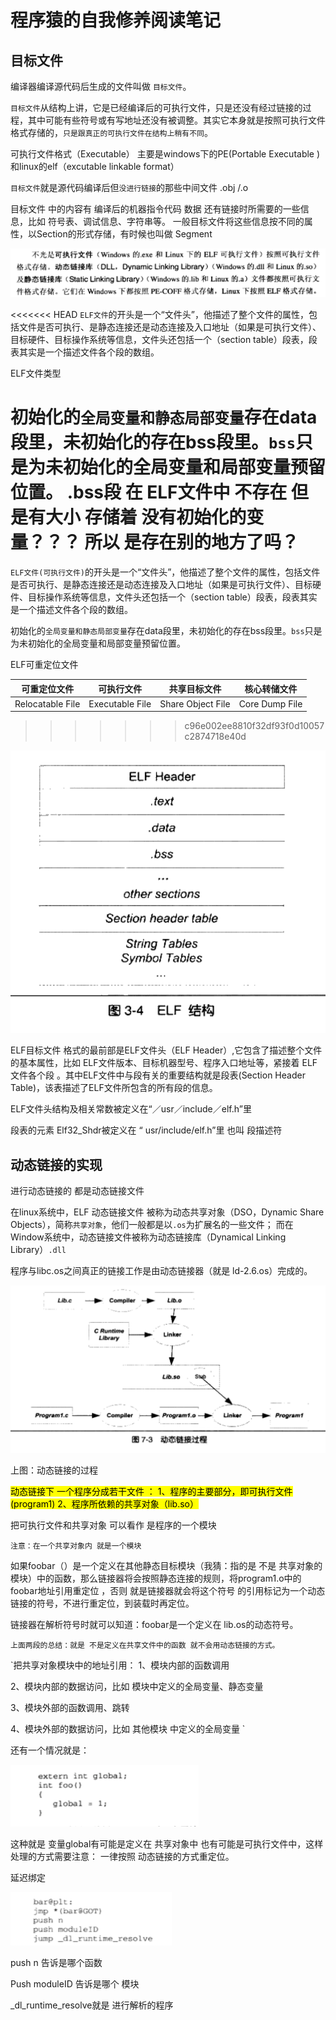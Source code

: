 程序猿的自我修养阅读笔记
=========
目标文件
-
编译器编译源代码后生成的文件叫做 `目标文件`。

`目标文件`从结构上讲，它是已经编译后的可执行文件，只是还没有经过链接的过程，其中可能有些符号或有写地址还没有被调整。其实它本身就是按照可执行文件格式存储的，`只是跟真正的可执行文件在结构上稍有不同`。

可执行文件格式（Executable） 主要是windows下的PE(Portable Executable )和linux的elf（excutable linkable format）

`目标文件`就是源代码编译后但`没进行链接`的那些中间文件 .obj /.o

目标文件 中的内容有 编译后的机器指令代码 数据 还有链接时所需要的一些信息，比如 符号表、调试信息、字符串等。
一般目标文件将这些信息按不同的属性，以Section的形式存储，有时候也叫做 Segment


![](img/1.png)

<<<<<<< HEAD
`ELF文件`的开头是一个“文件头”，他描述了整个文件的属性，包括文件是否可执行、是静态连接还是动态连接及入口地址（如果是可执行文件）、目标硬件、目标操作系统等信息，文件头还包括一个（section table）段表，段表其实是一个描述文件各个段的数组。

ELF文件类型




初始化的`全局变量和静态局部变量`存在data段里，未初始化的存在bss段里。`bss`只是为未初始化的全局变量和局部变量预留位置。
.bss段 在 ELF文件中 不存在 但是有大小 存储着 没有初始化的变量？？？ 所以 是存在别的地方了吗？
=======
`ELF文件(可执行文件)`的开头是一个“文件头”，他描述了整个文件的属性，包括文件是否可执行、是静态连接还是动态连接及入口地址（如果是可执行文件）、目标硬件、目标操作系统等信息，文件头还包括一个（section table）段表，段表其实是一个描述文件各个段的数组。

初始化的`全局变量和静态局部变量`存在data段里，未初始化的存在bss段里。`bss`只是为未初始化的全局变量和局部变量预留位置。

ELF可重定位文件

|可重定位文件|可执行文件|共享目标文件|核心转储文件
|---|---|---|---
|Relocatable File|Executable File|Share Object File|Core Dump File
>>>>>>> c96e002ee8810f32df93f0d10057c2874718e40d

![](img/2.png)

ELF目标文件 格式的最前部是ELF文件头（ELF Header）,它包含了描述整个文件的基本属性，比如 ELF文件版本、目标机器型号、程序入口地址等，紧接着 ELF文件各个段 。其中ELF文件中与段有关的重要结构就是段表(Section Header Table)，该表描述了ELF文件所包含的所有段的信息。

ELF文件头结构及相关常数被定义在“／usr／include／elf.h”里

段表的元素 Elf32_Shdr被定义在 “    usr/include/elf.h”里 也叫 段描述符


动态链接的实现
---

进行动态链接的  都是动态链接文件

在linux系统中，ELF 动态链接文件 被称为动态共享对象（DSO，Dynamic Share Objects），简称`共享对象`，他们一般都是以`.os`为扩展名的一些文件；
而在Window系统中，动态链接文件被称为动态链接库（Dynamical Linking Library）`.dll`

程序与libc.os之间真正的链接工作是由动态链接器（就是 ld-2.6.os）完成的。

![](img/3.png)

上图：动态链接的过程

<mark>动态链接下 一个程序分成若干文件 ：
1、程序的主要部分，即可执行文件(program1)
2、程序所依赖的共享对象（lib.so）</mark>

把可执行文件和共享对象 可以看作 是程序的一个模块

`注意：在一个共享对象内 就是一个模块`

如果foobar（）是一个定义在其他静态目标模块（我猜：指的是 不是 共享对象的模块）中的函数，那么链接器将会按照静态连接的规则，将program1.o中的foobar地址引用重定位 ，否则 就是链接器就会将这个符号 的引用标记为一个动态链接的符号，不进行重定位，到装载时再定位。

链接器在解析符号时就可以知道：foobar是一个定义在 lib.os的动态符号。

`上面两段的总结：就是 不是定义在共享文件中的函数 就不会用动态链接的方式。`

`把共享对象模块中的地址引用：
1、模块内部的函数调用

2、模块内部的数据访问，比如 模块中定义的全局变量、静态变量

3、模块外部的函数调用、跳转

4、模块外部的数据访问，比如 其他模块 中定义的全局变量
`

还有一个情况就是：

![](img/4.png)

这种就是 变量global有可能是定义在 共享对象中 也有可能是可执行文件中，这样处理的方式需要注意：
一律按照 动态链接的方式重定位。

延迟绑定

![](img/5.png)

 push n 告诉是哪个函数
 
Push moduleID 告诉是哪个 模块

_dl_runtime_resolve就是 进行解析的程序


